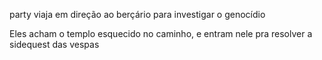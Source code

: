 party viaja em direção ao berçário para investigar o genocídio

Eles acham o templo esquecido no caminho, e entram nele pra resolver a sidequest das vespas
